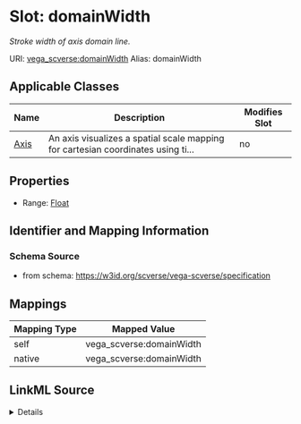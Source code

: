 

# Slot: domainWidth 


_Stroke width of axis domain line._





URI: [vega_scverse:domainWidth](https://w3id.org/scverse/vega-scverse/domainWidth)
Alias: domainWidth

<!-- no inheritance hierarchy -->





## Applicable Classes

| Name | Description | Modifies Slot |
| --- | --- | --- |
| [Axis](Axis.md) | An axis visualizes a spatial scale mapping for cartesian coordinates using ti... |  no  |







## Properties

* Range: [Float](Float.md)





## Identifier and Mapping Information







### Schema Source


* from schema: https://w3id.org/scverse/vega-scverse/specification




## Mappings

| Mapping Type | Mapped Value |
| ---  | ---  |
| self | vega_scverse:domainWidth |
| native | vega_scverse:domainWidth |




## LinkML Source

<details>
```yaml
name: domainWidth
description: Stroke width of axis domain line.
from_schema: https://w3id.org/scverse/vega-scverse/specification
rank: 1000
alias: domainWidth
owner: Axis
domain_of:
- Axis
range: float

```
</details>